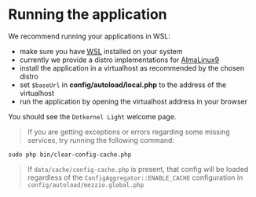 # Running the application

We recommend running your applications in WSL:

- make sure you have [WSL](https://github.com/dotkernel/development/blob/main/wsl/README.md) installed on your system
- currently we provide a distro implementations for [AlmaLinux9](https://github.com/dotkernel/development/blob/main/wsl/os/almalinux9/README.md)
- install the application in a virtualhost as recommended by the chosen distro
- set `$baseUrl` in **config/autoload/local.php** to the address of the virtualhost
- run the application by opening the virtualhost address in your browser

You should see the `Dotkernel Light` welcome page.

> If you are getting exceptions or errors regarding some missing services, try running the following command:

```shell
sudo php bin/clear-config-cache.php
```

> If `data/cache/config-cache.php` is present, that config will be loaded regardless of the `ConfigAggregator::ENABLE_CACHE` configuration in `config/autoload/mezzio.global.php`
